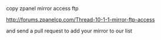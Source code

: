 copy zpanel mirror access ftp

http://forums.zpanelcp.com/Thread-10-1-1-mirror-ftp-access


and send a pull request to add your mirror to our list
